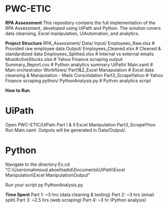 # PWC-ETIC
**RPA Assessment**
This repository contains the full implementation of the RPA Assessment, developed using UiPath and Python. The solution covers data cleansing, Excel manipulation, UiAutomation, and analytics.

**Project Structure**
RPA_Assessment/
  Data/
    Input/
      Employees_Raw.xlsx               # Provided raw employee data
    Output/
      Employees_Cleaned.xlsx           # Cleaned & standardized data
      Employees_Splitted.xlsx          # Internal vs external emails
      MostActiveStocks.xlsx            # Yahoo Finance scraping output
      Summary_Report.csv               # Python analytics summary
  UiPath/
    Main.xaml                          # Main orchestrator
    Workflows/
      Part1&2_Excel Manapulation       # Excel data cleansing & Manipulation - Mails Consolidation
      Part3_ScrapeYahoo                # Yahoo Finance scraping
  python/
    PythonAnalysis.py                  # Python analytics script

**How to Run**
# UiPath #
  Open PWC-ETIC/UiPatn
    Part I & II Excel Manipulation
    Part3_ScrapeYhoo
  Run Main.xaml.
  Outputs will be generated in Data/Output/.

# Python #
  Navigate to the directory
 Ex.cd "C:\Users\mahmoud.aboelhadid\Documents\UiPath\Excel Manipulation\Excel Manipulation\Output\"
  
  Run your script
  py PythonAnalysis.py

**Time Spent**
Part 1: ~3 hrs (data cleaning & testing)
Part 2: ~3 hrs (email split)
Part 3: ~2.5 hrs (web scraping)
Part 4: ~3 hr (Python analysis)
